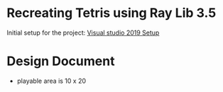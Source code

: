 # Recreating Tetris using Ray Lib 3.5

Initial setup for the project:
[Visual studio 2019 Setup](https://github.com/raysan5/raylib/wiki/Create-Visual-Studio-2019-Project)

# Design Document
- playable area is 10 x 20